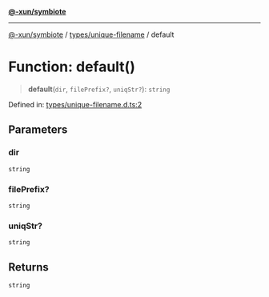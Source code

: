[**@-xun/symbiote**](../../../README.md)

***

[@-xun/symbiote](../../../README.md) / [types/unique-filename](../README.md) / default

# Function: default()

> **default**(`dir`, `filePrefix?`, `uniqStr?`): `string`

Defined in: [types/unique-filename.d.ts:2](https://github.com/Xunnamius/symbiote/blob/55c2dadee19da73b281c10518788cefdaefad80e/types/unique-filename.d.ts#L2)

## Parameters

### dir

`string`

### filePrefix?

`string`

### uniqStr?

`string`

## Returns

`string`
